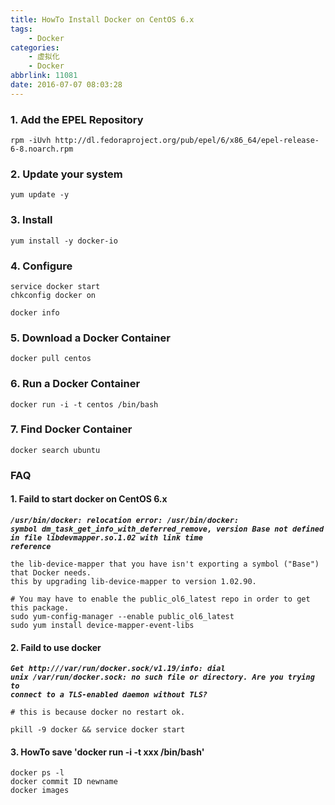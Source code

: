 ```yaml
---
title: HowTo Install Docker on CentOS 6.x
tags: 
    - Docker
categories: 
    - 虚拟化
    - Docker
abbrlink: 11081
date: 2016-07-07 08:03:28
---
```


### **1. Add the EPEL Repository**
```
rpm -iUvh http://dl.fedoraproject.org/pub/epel/6/x86_64/epel-release-6-8.noarch.rpm
```
### **2. Update your system**
```
yum update -y
```

### **3. Install**
```
yum install -y docker-io
```


### **4. Configure**
```
service docker start
chkconfig docker on

docker info
```
### **5. Download a Docker Container**
```
docker pull centos
```
### **6. Run a Docker Container**
```
docker run -i -t centos /bin/bash
```

### **7. Find Docker Container**
```
docker search ubuntu
```

### **FAQ**

#### **1. Faild to start docker on CentOS 6.x**
<code>***/usr/bin/docker: relocation error: /usr/bin/docker: symbol dm_task_get_info_with_deferred_remove, version Base not defined in file libdevmapper.so.1.02 with link time reference***</code>
```
the lib-device-mapper that you have isn't exporting a symbol ("Base") that Docker needs.
this by upgrading lib-device-mapper to version 1.02.90.

# You may have to enable the public_ol6_latest repo in order to get this package.
sudo yum-config-manager --enable public_ol6_latest
sudo yum install device-mapper-event-libs
```

#### **2. Faild to use docker**
<code>***Get http:///var/run/docker.sock/v1.19/info: dial unix /var/run/docker.sock: no such file or directory. Are you trying to connect to a TLS-enabled daemon without TLS?***</code>
```
# this is because docker no restart ok.

pkill -9 docker && service docker start
```

#### **3. HowTo save 'docker run -i -t xxx /bin/bash'**
```
docker ps -l
docker commit ID newname
docker images
```


